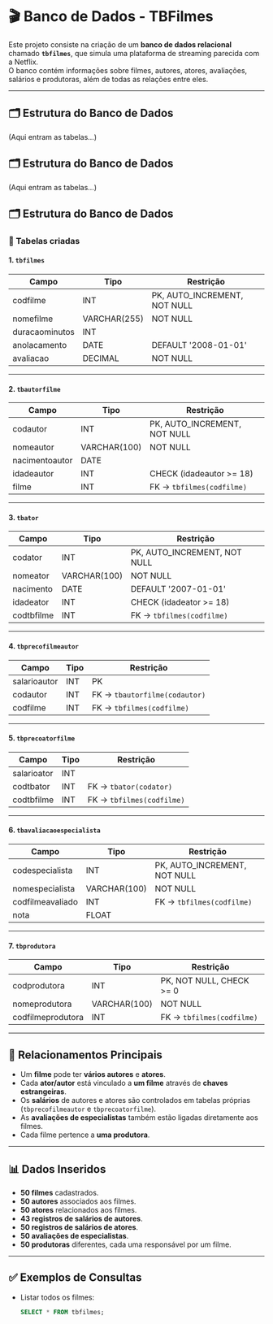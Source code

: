 
# 🎬 Banco de Dados - TBFilmes

Este projeto consiste na criação de um **banco de dados relacional** chamado **`tbfilmes`**, que simula uma plataforma de streaming parecida com a Netflix.  
O banco contém informações sobre filmes, autores, atores, avaliações, salários e produtoras, além de todas as relações entre eles.  

---


## 🗂 Estrutura do Banco de Dados
(Aqui entram as tabelas…)
## 🗂 Estrutura do Banco de Dados
(Aqui entram as tabelas…)

## 🗂 Estrutura do Banco de Dados

### 📌 Tabelas criadas

#### 1. `tbfilmes`
| Campo           | Tipo          | Restrição                       |
|-----------------|--------------|---------------------------------|
| codfilme        | INT          | PK, AUTO_INCREMENT, NOT NULL    |
| nomefilme       | VARCHAR(255) | NOT NULL                        |
| duracaominutos  | INT          |                                 |
| anolacamento    | DATE         | DEFAULT '2008-01-01'            |
| avaliacao       | DECIMAL      | NOT NULL                        |

---

#### 2. `tbautorfilme`
| Campo          | Tipo          | Restrição                       |
|----------------|--------------|---------------------------------|
| codautor       | INT          | PK, AUTO_INCREMENT, NOT NULL    |
| nomeautor      | VARCHAR(100) | NOT NULL                        |
| nacimentoautor | DATE         |                                 |
| idadeautor     | INT          | CHECK (idadeautor >= 18)        |
| filme          | INT          | FK → `tbfilmes(codfilme)`       |

---

#### 3. `tbator`
| Campo      | Tipo          | Restrição                       |
|------------|--------------|---------------------------------|
| codator    | INT          | PK, AUTO_INCREMENT, NOT NULL    |
| nomeator   | VARCHAR(100) | NOT NULL                        |
| nacimento  | DATE         | DEFAULT '2007-01-01'            |
| idadeator  | INT          | CHECK (idadeator >= 18)         |
| codtbfilme | INT          | FK → `tbfilmes(codfilme)`       |

---

#### 4. `tbprecofilmeautor`
| Campo       | Tipo | Restrição                       |
|-------------|------|---------------------------------|
| salarioautor| INT  | PK                              |
| codautor    | INT  | FK → `tbautorfilme(codautor)`   |
| codfilme    | INT  | FK → `tbfilmes(codfilme)`       |

---

#### 5. `tbprecoatorfilme`
| Campo       | Tipo | Restrição                     |
|-------------|------|-------------------------------|
| salarioator | INT  |                               |
| codtbator   | INT  | FK → `tbator(codator)`        |
| codtbfilme  | INT  | FK → `tbfilmes(codfilme)`     |

---

#### 6. `tbavaliacaoespecialista`
| Campo             | Tipo          | Restrição                       |
|-------------------|--------------|---------------------------------|
| codespecialista   | INT          | PK, AUTO_INCREMENT, NOT NULL    |
| nomespecialista   | VARCHAR(100) | NOT NULL                        |
| codfilmeavaliado  | INT          | FK → `tbfilmes(codfilme)`       |
| nota              | FLOAT        |                                 |

---

#### 7. `tbprodutora`
| Campo             | Tipo          | Restrição                       |
|-------------------|--------------|---------------------------------|
| codprodutora      | INT          | PK, NOT NULL, CHECK >= 0        |
| nomeprodutora     | VARCHAR(100) | NOT NULL                        |
| codfilmeprodutora | INT          | FK → `tbfilmes(codfilme)`       |

---

## 🔗 Relacionamentos Principais
- Um **filme** pode ter **vários autores** e **atores**.
- Cada **ator/autor** está vinculado a **um filme** através de **chaves estrangeiras**.
- Os **salários** de autores e atores são controlados em tabelas próprias (`tbprecofilmeautor` e `tbprecoatorfilme`).
- As **avaliações de especialistas** também estão ligadas diretamente aos filmes.
- Cada filme pertence a **uma produtora**.

---

## 📊 Dados Inseridos
- **50 filmes** cadastrados.
- **50 autores** associados aos filmes.
- **50 atores** relacionados aos filmes.
- **43 registros de salários de autores**.
- **50 registros de salários de atores**.
- **50 avaliações de especialistas**.
- **50 produtoras** diferentes, cada uma responsável por um filme.

---

## ✅ Exemplos de Consultas
- Listar todos os filmes:
  ```sql
  SELECT * FROM tbfilmes;
